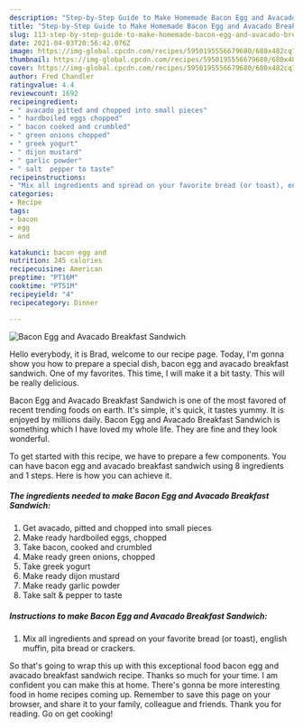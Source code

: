 ```yaml
---
description: "Step-by-Step Guide to Make Homemade Bacon Egg and Avacado Breakfast Sandwich"
title: "Step-by-Step Guide to Make Homemade Bacon Egg and Avacado Breakfast Sandwich"
slug: 113-step-by-step-guide-to-make-homemade-bacon-egg-and-avacado-breakfast-sandwich
date: 2021-04-03T20:56:42.076Z
image: https://img-global.cpcdn.com/recipes/5950195556679680/680x482cq70/bacon-egg-and-avacado-breakfast-sandwich-recipe-main-photo.jpg
thumbnail: https://img-global.cpcdn.com/recipes/5950195556679680/680x482cq70/bacon-egg-and-avacado-breakfast-sandwich-recipe-main-photo.jpg
cover: https://img-global.cpcdn.com/recipes/5950195556679680/680x482cq70/bacon-egg-and-avacado-breakfast-sandwich-recipe-main-photo.jpg
author: Fred Chandler
ratingvalue: 4.4
reviewcount: 1692
recipeingredient:
- " avacado pitted and chopped into small pieces"
- " hardboiled eggs chopped"
- " bacon cooked and crumbled"
- " green onions chopped"
- " greek yogurt"
- " dijon mustard"
- " garlic powder"
- " salt  pepper to taste"
recipeinstructions:
- "Mix all ingredients and spread on your favorite bread (or toast), english muffin, pita bread or crackers."
categories:
- Recipe
tags:
- bacon
- egg
- and

katakunci: bacon egg and 
nutrition: 245 calories
recipecuisine: American
preptime: "PT16M"
cooktime: "PT51M"
recipeyield: "4"
recipecategory: Dinner

---
```



![Bacon Egg and Avacado Breakfast Sandwich](https://img-global.cpcdn.com/recipes/5950195556679680/680x482cq70/bacon-egg-and-avacado-breakfast-sandwich-recipe-main-photo.jpg)

Hello everybody, it is Brad, welcome to our recipe page. Today, I'm gonna show you how to prepare a special dish, bacon egg and avacado breakfast sandwich. One of my favorites. This time, I will make it a bit tasty. This will be really delicious.



Bacon Egg and Avacado Breakfast Sandwich is one of the most favored of recent trending foods on earth. It's simple, it's quick, it tastes yummy. It is enjoyed by millions daily. Bacon Egg and Avacado Breakfast Sandwich is something which I have loved my whole life. They are fine and they look wonderful.


To get started with this recipe, we have to prepare a few components. You can have bacon egg and avacado breakfast sandwich using 8 ingredients and 1 steps. Here is how you can achieve it.

<!--inarticleads1-->

##### The ingredients needed to make Bacon Egg and Avacado Breakfast Sandwich:

1. Get  avacado, pitted and chopped into small pieces
1. Make ready  hardboiled eggs, chopped
1. Take  bacon, cooked and crumbled
1. Make ready  green onions, chopped
1. Take  greek yogurt
1. Make ready  dijon mustard
1. Make ready  garlic powder
1. Take  salt &amp; pepper to taste




<!--inarticleads2-->

##### Instructions to make Bacon Egg and Avacado Breakfast Sandwich:

1. Mix all ingredients and spread on your favorite bread (or toast), english muffin, pita bread or crackers.




So that's going to wrap this up with this exceptional food bacon egg and avacado breakfast sandwich recipe. Thanks so much for your time. I am confident you can make this at home. There's gonna be more interesting food in home recipes coming up. Remember to save this page on your browser, and share it to your family, colleague and friends. Thank you for reading. Go on get cooking!
